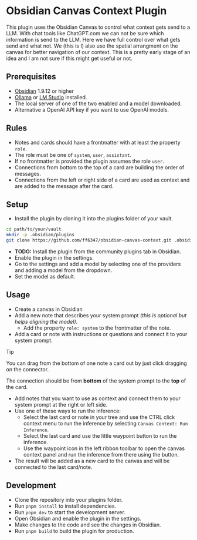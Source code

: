 # Obsidian Canvas Context Plugin

This plugin uses the Obsidian Canvas to control what context gets send to a LLM. With chat tools like ChatGPT.com we can not be sure which information is send to the LLM. Here we have full control over what gets send and what not.
We (this is I) also use the spatial arrangment on the canvas for better navigation of our context.
This is a pretty early stage of an idea and I am not sure if this might get useful or not.

## Prerequisites

- [Obsidian](https://obsidian.md) 1.9.12 or higher
- [Ollama](https://ollama.com) or [LM Studio](https://lmstudio.ai) installed.
- The local server of one of the two enabled and a model downloaded.
- Alternative a OpenAI API key if you want to use OpenAI models.

## Rules

- Notes and cards should have a frontmatter with at least the property `role`.
- The role must be one of `system`, `user`, `assistant`.
- If no frontmatter is provided the plugin assumes the role `user`.
- Connections from bottom to the top of a card are building the order of messages.
- Connections from the left or right side of a card are used as context and are added to the message after the card.

## Setup

- Install the plugin by cloning it into the plugins folder of your vault.

```bash
cd path/to/your/vault
mkdir -p .obsidian/plugins
git clone https://github.com/ff6347/obsidian-canvas-context.git .obsidian/plugins/obsidian-canvas-context`
```

- **TODO:** Install the plugin from the community plugins tab in Obsidian.
- Enable the plugin in the settings.
- Go to the settings and add a model by selecting one of the providers and adding a model from the dropdown.
- Set the model as default.

## Usage

- Create a canvas in Obsidian
- Add a new note that describes your system prompt _(this is optional but helps aligning the model)_.
  - Add the property `role: system` to the frontmatter of the note.
- Add a card or note with instructions or questions and connect it to your system prompt.

> [!TIP]
> You can drag from the bottom of one note a card out by just click dragging on the connector.

The connection should be from **bottom** of the system prompt to the **top** of the card.

- Add notes that you want to use as context and connect them to your system prompt at the right or left side.
- Use one of these ways to run the inference:
  - Select the last card or note in your tree and use the CTRL click context menu to run the inference by selecting `Canvas Context: Run Inference`.
  - Select the last card and use the little waypoint button to run the inference.
  - Use the waypoint icon in the left ribbon toolbar to open the canvas context panel and run the inference from there using the button.
- The result will be added as a new card to the canvas and will be connected to the last card/note.

## Development

- Clone the repository into your plugins folder.
- Run `pnpm install` to install dependencies.
- Run `pnpm dev` to start the development server.
- Open Obsidian and enable the plugin in the settings.
- Make changes to the code and see the changes in Obsidian.
- Run `pnpm build` to build the plugin for production.
